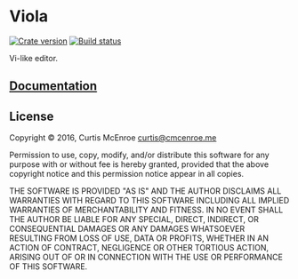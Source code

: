 # Viola

[![Crate version][crate-badge]][crate]
[![Build status][travis-badge]][travis]

[crate]: https://crates.io/crates/viola
[travis]: https://travis-vi.org/programble/viola
[crate-badge]: https://img.shields.io/crates/v/viola.svg
[travis-badge]: https://img.shields.io/travis/programble/viola/master.svg

Vi-like editor.

## [Documentation][docs]

[docs]: https://cmcenroe.me/viola/viola

## License

Copyright © 2016, Curtis McEnroe <curtis@cmcenroe.me>

Permission to use, copy, modify, and/or distribute this software for any
purpose with or without fee is hereby granted, provided that the above
copyright notice and this permission notice appear in all copies.

THE SOFTWARE IS PROVIDED "AS IS" AND THE AUTHOR DISCLAIMS ALL WARRANTIES
WITH REGARD TO THIS SOFTWARE INCLUDING ALL IMPLIED WARRANTIES OF
MERCHANTABILITY AND FITNESS. IN NO EVENT SHALL THE AUTHOR BE LIABLE FOR
ANY SPECIAL, DIRECT, INDIRECT, OR CONSEQUENTIAL DAMAGES OR ANY DAMAGES
WHATSOEVER RESULTING FROM LOSS OF USE, DATA OR PROFITS, WHETHER IN AN
ACTION OF CONTRACT, NEGLIGENCE OR OTHER TORTIOUS ACTION, ARISING OUT OF
OR IN CONNECTION WITH THE USE OR PERFORMANCE OF THIS SOFTWARE.

